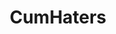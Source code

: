 ---
title: CumHaters
crosslinks:
- cumsluts
- MorningGlory
- nohomo
- postorgasm
- WTF
- OralCreampie
- CryingCunts
- torpedotits
- unexpectedcum
- BridgetteB
- morningglory
- cuminsideme
- IsThatCUM
- TowelGirls
- gwcumsluts
- nosecum
- TheseFuckingAccounts
- homemadexxx
- peegonewild
- FuckHerFace
---